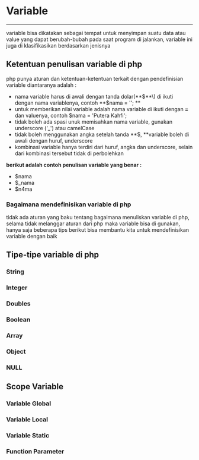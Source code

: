 # Variable

---

variable bisa dikatakan sebagai tempat untuk menyimpan suatu data atau value yang dapat berubah-bubah pada saat program di jalankan,  variable ini juga di klasifikasikan berdasarkan jenisnya

## Ketentuan penulisan variable di php

php punya aturan dan ketentuan-ketentuan terkait dengan pendefinisian variable  diantaranya adalah :

* nama variable harus di awali dengan tanda dolar\(**$**\) di ikuti dengan nama variablenya, contoh **$nama = ''; **
* untuk memberikan nilai variable adalah nama variable di ikuti dengan **=** dan valuenya, contoh $nama = 'Putera Kahfi';
* tidak boleh ada spasi unuk memisahkan nama variable, gunakan underscore \('\_'\) atau camelCase 
* tidak boleh menggunakan angka setelah tanda **$, **variable boleh di awali dengan huruf, underscore
* kombinasi variable hanya terdiri dari huruf, angka dan underscore, selain dari kombinasi tersebut tidak di perbolehkan


**berikut adalah contoh penulisan variable yang benar :**
* $nama 
* $\_nama
* $n4ma



### **Bagaimana mendefinisikan variable di php**

tidak ada aturan yang baku tentang bagaimana menuliskan variable di php, selama tidak melanggar aturan dari php maka variable bisa di gunakan, hanya saja beberapa tips berikut bisa membantu kita untuk mendefinisikan variable dengan baik

## Tipe-tipe variable di php

### String

### Integer

### Doubles

### Boolean

### Array

### Object

### NULL

## Scope Variable

### Variable Global

### Variable Local

### **Variable Static**

### **Function Parameter**

